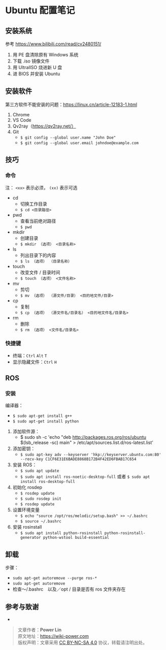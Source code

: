# Ubuntu 配置笔记

## 安装系统

参考 https://www.bilibili.com/read/cv2480151/

1. 用 PE 盘清除原有 Windows 系统
2. 下载 .iso 镜像文件
3. 用 UltralISO 烧进新 U 盘
4. 进 BIOS 并安装 Ubuntu

## 安装软件

第三方软件不能安装的问题：https://linux.cn/article-12183-1.html

1. Chrome
2. VS Code
3. Qv2ray（https://qv2ray.net/）
4. Git
   - `$ git config --global user.name "John Doe"`
   - `$ git config --global user.email johndoe@example.com`

## 技巧

### 命令

注： `<xx>` 表示必须， `(xx)` 表示可选

- cd
  - 切换工作目录
  - `$ cd <目录路径>`
- pwd
  - 查看当前绝对路径
  - `$ pwd`
- mkdir
  - 创建目录
  - `$ mkdir （选项） <目录名称>`
- ls
  - 列出目录下的内容
  - `$ ls （选项） （目录名称）`
- touch
  - 改变文件 / 目录时间
  - `$ touch （选项） <文件名称>`
- mv
  - 剪切
  - `$ mv （选项） （源文件/目录） <目的地文件/目录>`
- cp
  - 复制
  - `$ cp （选项） （源文件名/目录名） <目的地文件名/目录名>`
- rm
  - 删除
  - `$ rm （选项） <文件名/目录名>`

### 快捷键

- 终端：`Ctrl` `Alt` `T`
- 显示隐藏文件：`Ctrl` `H`

## ROS

### 安装

编译器：
- `$ sudo apt-get install g++`
- `$ sudo apt-get install python`

1. 添加软件源：
   - $ sudo sh -c 'echo "deb http://packages.ros.org/ros/ubuntu $(lsb_release -sc) main" > /etc/apt/sources.list.d/ros-latest.list'
2. 添加密钥：
   - `$ sudo apt-key adv --keyserver 'hkp://keyserver.ubuntu.com:80' --recv-key C1CF6E31E6BADE8868B172B4F42ED6FBAB17C654`
3. 安装 ROS：
   - `$ sudo apt update`
   - `$ sudo apt install ros-noetic-desktop-full` 或者 `$ sudo apt install ros-desktop-full`
4. 初始化 rosdep
   - `$ rosdep update`
   - `$ sudo rosdep init`
   - `$ rosdep update`
6. 设置环境变量
   - `$ echo "source /opt/ros/melodic/setup.bash" >> ~/.bashrc`
   - `$ source ~/.bashrc`
7. 安装 rosinstall
   - `$ sudo apt install python-rosinstall python-rosinstall-generator python-wstool build-essential`

## 卸载

步骤：

- `sudo apt-get autoremove --purge ros-*`
- `sudo apt-get autoremove`
- 检查～/.bashrc　以及／opt / 目录是否有 ros 文件夹存在

## 参考与致谢 

* []()

> 文章作者：**Power Lin**  
> 原文地址：<https://wiki-power.com>  
> 版权声明：文章采用 [CC BY-NC-SA 4.0](https://creativecommons.org/licenses/by/4.0/deed.zh) 协议，转载请注明出处。